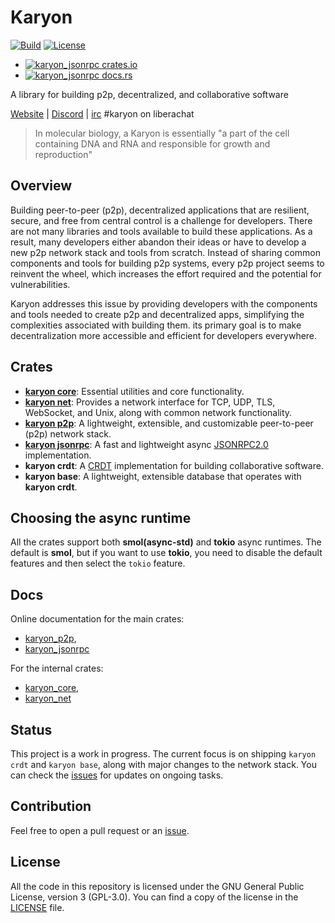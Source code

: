 # Karyon

[![Build](https://github.com/karyontech/karyon/actions/workflows/rust.yml/badge.svg)](https://github.com/karyontech/karyon/actions)
[![License](https://img.shields.io/crates/l/karyon_core)](https://github.com/karyontech/karyon/blob/master/LICENSE)

- [![karyon_jsonrpc crates.io](https://img.shields.io/crates/v/karyon_jsonrpc?label=karyon_jsonrpc%20crates.io)](https://crates.io/crates/karyon_jsonrpc)
- [![karyon_jsonrpc docs.rs](https://img.shields.io/docsrs/karyon_jsonrpc?label=karyon_jsonrpc%20docs.rs)](https://docs.rs/karyon_jsonrpc/latest/karyon_jsonrpc/)

A library for building p2p, decentralized, and collaborative software

[Website](https://karyontech.net/) | [Discord](https://discord.gg/xuXRcrkz3p) | [irc](https://libera.chat/) #karyon on liberachat 

> In molecular biology, a Karyon is essentially "a part of the cell
> containing DNA and RNA and responsible for growth and reproduction"

## Overview

Building peer-to-peer (p2p), decentralized applications that are resilient,
secure, and free from central control is a challenge for developers. There are
not many libraries and tools available to build these applications. As
a result, many developers either abandon their ideas or have to develop a new
p2p network stack and tools from scratch. Instead of sharing common components
and tools for building p2p systems, every p2p project seems to reinvent the
wheel, which increases the effort required and the potential for vulnerabilities.

Karyon addresses this issue by providing developers with the components and
tools needed to create p2p and decentralized apps, simplifying the complexities
associated with building them. its primary goal is to make decentralization
more accessible and efficient for developers everywhere.

## Crates 

- **[karyon core](./core)**:  Essential utilities and core functionality.
- **[karyon net](./net)**: Provides a network interface for TCP, UDP, TLS, WebSocket, and Unix,
  along with common network functionality. 
- **[karyon p2p](./p2p)**: A lightweight, extensible, and customizable
  peer-to-peer (p2p) network stack.
- **[karyon jsonrpc](./jsonrpc)**: A fast and lightweight async
  [JSONRPC2.0](https://www.jsonrpc.org/specification) implementation.
- **karyon crdt**: A [CRDT](https://en.wikipedia.org/wiki/Conflict-free_replicated_data_type) 
implementation for building collaborative software. 
- **karyon base**: A lightweight, extensible database that operates with **karyon crdt**.

## Choosing the async runtime

All the crates support both **smol(async-std)** and **tokio** async runtimes. 
The default is **smol**, but if you want to use **tokio**, you need to disable 
the default features and then select the `tokio` feature.

## Docs

Online documentation for the main crates: 
- [karyon_p2p](https://karyontech.github.io/karyon/karyon_p2p), 
- [karyon_jsonrpc](https://karyontech.github.io/karyon/karyon_jsonrpc)

For the internal crates: 
- [karyon_core](https://karyontech.github.io/karyon/karyon_core), 
- [karyon_net](https://karyontech.github.io/karyon/karyon_net)

## Status

This project is a work in progress. The current focus is on shipping `karyon
crdt` and `karyon base`, along with major changes to the network stack. You can
check the [issues](https://github.com/karyontech/karyon/issues) for updates on
ongoing tasks.

## Contribution

Feel free to open a pull request or an [issue](https://github.com/karyontech/karyon/issues/new). 

## License

All the code in this repository is licensed under the GNU General Public
License, version 3 (GPL-3.0). You can find a copy of the license in the
[LICENSE](./LICENSE) file.
